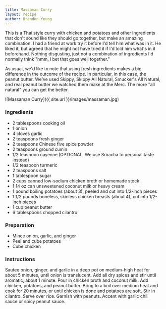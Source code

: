 ```yaml
---
title: Massaman Curry
layout: recipe
author: Brandon Young
---
```

This is a Thai style curry with chicken and potatoes and other ingredients that don't sound like they should go together, but make an amazing combination. I had a friend at work try it before I'd tell him what was in it. He liked it, but agreed that he might not have tried it if I'd told him what's in it beforehand. Nothing disgusting, just not a combination of ingredients I'd normally think "hmm, I bet that goes well together."

As usual, we'd like to note that using fresh ingredients makes a big difference in the outcome of the recipe.  In particular, in this case, the peanut butter.  We've used Skippy, Skippy All Natural, Smucker's All Natural, and real peanut butter we watched them make at the Merc.  The more "all natural" you can get the better.

![Massaman Curry]({{ site.url }}/images/massaman.jpg)

### Ingredients
  * 2 tablespoons cooking oil
  * 1 onion
  * 4 cloves garlic
  * 2 teaspoons fresh ginger
  * 2 teaspoons Chinese five spice powder
  * 2 teaspoons ground cumin
  * 1/2 teaspoon cayenne (OPTIONAL.  We use Sriracha to personal taste instead)
  * 1/2 teaspoon turmeric
  * 2 teaspoons salt
  * 1 tablespoon sugar
  * 2 cups canned low-sodium chicken broth or homemade stock
  * 1 14 oz can unsweetened coconut milk or heavy cream
  * 1 pound boiling potatoes (about 3), peeled and cut into 1/2-inch pieces
  * 1 1/2 pounds boneless, skinless chicken breasts (about 4), cut into 1/2-inch pieces
  * 1 cup peanut butter
  * 6 tablespoons chopped cilantro 

### Preparation
  * Mince onion, garlic, and ginger
  * Peel and cube potatoes
  * Cube chicken

### Instructions
Sautee onion, ginger, and garlic in a deep pot on medium-high heat for about 5 minutes, until onion is translucent.  Add all dry spices and stir until aromatic, about 1 minute.  Pour in chicken broth and coconut milk.  Add chicken, potatoes, and peanut butter.  Bring to a boil over medium heat and cook for 20 minutes, or until chicken is done and potatoes are soft.  Stir in cilantro.  Serve over rice.  Garnish with peanuts.  Accent with garlic chili sauce or spicy peanut sauce.
